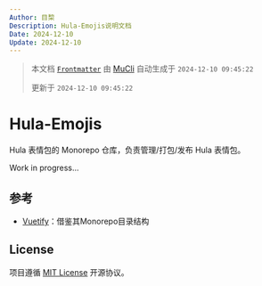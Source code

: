 ```yaml
---
Author: 目棃
Description: Hula-Emojis说明文档
Date: 2024-12-10
Update: 2024-12-10
---
```


> 本文档 [`Frontmatter`](https://github.com/BTMuli/MuCli#Frontmatter) 由 [MuCli](https://github.com/BTMuli/Mucli) 自动生成于 `2024-12-10 09:45:22`
>
> 更新于 `2024-12-10 09:45:22`

# Hula-Emojis

Hula 表情包的 Monorepo 仓库，负责管理/打包/发布 Hula 表情包。

Work in progress...

## 参考

- [Vuetify](https://github.com/vuetifyjs/vuetify)：借鉴其Monorepo目录结构

## License

项目遵循 [MIT License](./LICENSE.md) 开源协议。
